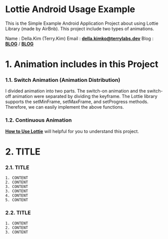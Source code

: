 Lottie Android Usage Example
======================

This is the Simple Example Android Application Project about using Lottie Library (made by AirBnb).
This project include two types of animations.

Name : Della.Kim (Terry.Kim)
Email : [**della.kimko@terrylabs.dev**](della.kimko@terrylabs.dev)
Blog : [**BLOG**](https://terry-some.tistory.com/) / [**BLOG**](https://terrylabs.dev)


# 1. Animation includes in this Project
### 1.1. Switch Animation (Animation Distribution)
I divided animation into two parts. 
The switch-on animation and the switch-off animation were separated by dividing the keyframe.
The Lottie library supports the setMinFrame, setMaxFrame, and setProgress methods.
Therefore, we can easily implement the above functions.

### 1.2. Continuous Animation
[**How to Use Lottie**](https://terry-some.tistory.com/) will helpful for you to understand this project.

# 2. TITLE
### 2.1. TITLE
	1. CONTENT
	2. CONTENT
	3. CONTENT
	3. CONTENT
	4. CONTENT
	5. CONTENT
### 2.2. TITLE
	1. CONTENT
	2. CONTENT
	3. CONTENT
